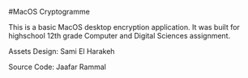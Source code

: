 #MacOS Cryptogramme

This is a basic MacOS desktop encryption application. It was built for highschool 12th grade Computer and Digital Sciences assignment.


Assets Design: Sami El Harakeh

Source Code: Jaafar Rammal
